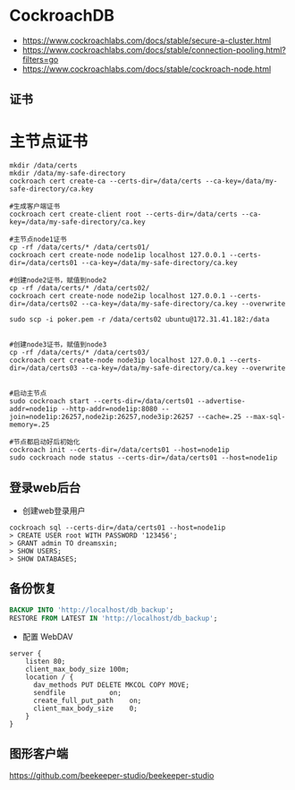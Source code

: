 # CockroachDB

- https://www.cockroachlabs.com/docs/stable/secure-a-cluster.html
- https://www.cockroachlabs.com/docs/stable/connection-pooling.html?filters=go
- https://www.cockroachlabs.com/docs/stable/cockroach-node.html

## 证书

# 主节点证书
```shell
mkdir /data/certs
mkdir /data/my-safe-directory
cockroach cert create-ca --certs-dir=/data/certs --ca-key=/data/my-safe-directory/ca.key

#生成客户端证书
cockroach cert create-client root --certs-dir=/data/certs --ca-key=/data/my-safe-directory/ca.key

#主节点node1证书
cp -rf /data/certs/* /data/certs01/
cockroach cert create-node node1ip localhost 127.0.0.1 --certs-dir=/data/certs01 --ca-key=/data/my-safe-directory/ca.key

#创建node2证书，赋值到node2
cp -rf /data/certs/* /data/certs02/
cockroach cert create-node node2ip localhost 127.0.0.1 --certs-dir=/data/certs02 --ca-key=/data/my-safe-directory/ca.key --overwrite

sudo scp -i poker.pem -r /data/certs02 ubuntu@172.31.41.182:/data


#创建node3证书，赋值到node3
cp -rf /data/certs/* /data/certs03/
cockroach cert create-node node3ip localhost 127.0.0.1 --certs-dir=/data/certs03 --ca-key=/data/my-safe-directory/ca.key --overwrite


#启动主节点
sudo cockroach start --certs-dir=/data/certs01 --advertise-addr=node1ip --http-addr=node1ip:8080 --join=node1ip:26257,node2ip:26257,node3ip:26257 --cache=.25 --max-sql-memory=.25

#节点都启动好后初始化
cockroach init --certs-dir=/data/certs01 --host=node1ip
sudo cockroach node status --certs-dir=/data/certs01 --host=node1ip
```

## 登录web后台

* 创建web登录用户
```shell
cockroach sql --certs-dir=/data/certs01 --host=node1ip
> CREATE USER root WITH PASSWORD '123456';
> GRANT admin TO dreamsxin;
> SHOW USERS;
> SHOW DATABASES;
```

## 备份恢复

```sql
BACKUP INTO 'http://localhost/db_backup';
RESTORE FROM LATEST IN 'http://localhost/db_backup';
```
* 配置 WebDAV
```nginx
server {
    listen 80;
    client_max_body_size 100m;
    location / {
      dav_methods PUT DELETE MKCOL COPY MOVE;
      sendfile           on;
      create_full_put_path    on;
      client_max_body_size    0;
    }
}
```

## 图形客户端

https://github.com/beekeeper-studio/beekeeper-studio
